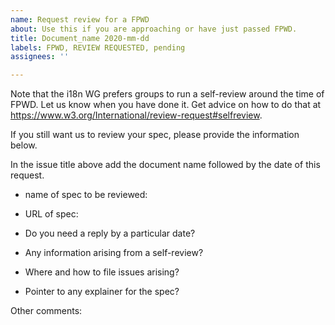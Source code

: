 ```yaml
---
name: Request review for a FPWD
about: Use this if you are approaching or have just passed FPWD.
title: Document_name 2020-mm-dd
labels: FPWD, REVIEW REQUESTED, pending
assignees: ''

---
```


Note that the i18n WG prefers groups to run a self-review around the time of FPWD. Let us know when you have done it. Get advice on how to do that at https://www.w3.org/International/review-request#selfreview.

If you still want us to review your spec, please provide the information below.

In the issue title above add the document name followed by the date of this request.

- name of spec to be reviewed: 
- URL of spec: 

- Do you need a reply by a particular date? 
- Any information arising from a self-review? 
- Where and how to file issues arising? 
- Pointer to any explainer for the spec? 

Other comments:
